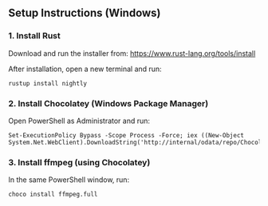 ## Setup Instructions (Windows)

### 1. Install Rust
Download and run the installer from:
https://www.rust-lang.org/tools/install

After installation, open a new terminal and run:
```
rustup install nightly
```

### 2. Install Chocolatey (Windows Package Manager)
Open PowerShell as Administrator and run:
```
Set-ExecutionPolicy Bypass -Scope Process -Force; iex ((New-Object System.Net.WebClient).DownloadString('http://internal/odata/repo/ChocolateyInstall.ps1'))
```

### 3. Install ffmpeg (using Chocolatey)
In the same PowerShell window, run:
```
choco install ffmpeg.full
```






